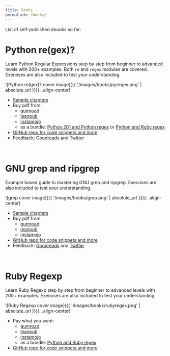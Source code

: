 ```yaml
---
title: Books
permalink: /books/
---
```


List of self-published ebooks so far:

# Python re(gex)?

Learn Python Regular Expressions step by step from beginner to advanced levels with 200+ examples. Both `re` and `regex` modules are covered. Exercises are also included to test your understanding.

![Python re(gex)? cover image]({{ '/images/books/pyregex.png' | absolute_url }}){: .align-center}

* [Sample chapters](https://github.com/learnbyexample/py_regular_expressions/blob/master/sample_chapters/Python_Regex_sample.pdf)
* Buy pdf from:
    * [gumroad](https://gumroad.com/l/py_regex)
    * [leanpub](https://leanpub.com/py_regex)
    * [instamojo](https://www.instamojo.com/learnbyexample/python-regex/)
    * as a bundle: [Python 201 and Python regex](https://leanpub.com/b/python201_and_regex) or [Python and Ruby regex](https://leanpub.com/b/pythonrubyregex)
* [GitHub repo for code snippets and more](https://github.com/learnbyexample/py_regular_expressions)
* Feedback: [Goodreads](https://www.goodreads.com/book/show/47142552-python-re-gex) and [Twitter](https://twitter.com/learn_byexample)

<br>

# GNU grep and ripgrep

Example based guide to mastering GNU grep and ripgrep. Exercises are also included to test your understanding.

![grep cover image]({{ '/images/books/grep.png' | absolute_url }}){: .align-center}

* [Sample chapters](https://github.com/learnbyexample/learn_gnugrep_ripgrep/blob/master/sample_chapters/grep_sample_v1p2.pdf)
* Buy pdf from:
    * [gumroad](https://gumroad.com/l/gnugrep_ripgrep)
    * [leanpub](https://leanpub.com/gnugrep_ripgrep)
    * [instamojo](https://www.instamojo.com/learnbyexample/gnu-grep-and-ripgrep/)
* [GitHub repo for code snippets and more](https://github.com/learnbyexample/learn_gnugrep_ripgrep)
* Feedback: [Goodreads](https://www.goodreads.com/book/show/47406700-gnu-grep-and-ripgrep) and [Twitter](https://twitter.com/learn_byexample)

<br>

# Ruby Regexp

Learn Ruby Regexp step by step from beginner to advanced levels with 200+ examples. Exercises are also included to test your understanding.

![Ruby Regexp cover image]({{ '/images/books/rubyregex.png' | absolute_url }}){: .align-center}

* Pay what you want:
    * [gumroad](https://gumroad.com/l/rubyregexp)
    * [leanpub](https://leanpub.com/rubyregexp)
    * [instamojo](https://www.instamojo.com/learnbyexample/ruby-regexp/)
    * as a bundle: [Python and Ruby regex](https://leanpub.com/b/pythonrubyregex)
* [GitHub repo for code snippets and more](https://github.com/learnbyexample/Ruby_Regexp)

